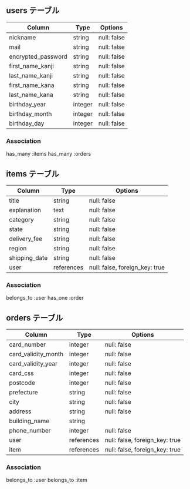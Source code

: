 ## users テーブル

| Column              | Type    | Options     |
| ------------------- | ------- | ----------- |
| nickname            | string  | null: false |
| mail                | string  | null: false |
| encrypted_password  | string  | null: false |
| first_name_kanji    | string  | null: false |
| last_name_kanji     | string  | null: false |
| first_name_kana     | string  | null: false |
| last_name_kana      | string  | null: false |
| birthday_year       | integer | null: false |
| birthday_month      | integer | null: false |
| birthday_day        | integer | null: false |

### Association

has_many :items
has_many :orders

## items テーブル

| Column        | Type        | Options                         |
| ------------- | ----------- | ------------------------------- |
| title         | string      | null: false                     |
| explanation   | text        | null: false                     |
| category      | string      | null: false                     |
| state         | string      | null: false                     |
| delivery_fee  | string      | null: false                     |
| region        | string      | null: false                     |
| shipping_date | string      | null: false                     |
| user          | references  | null: false, foreign_key: true  |

### Association

belongs_to :user
has_one :order

## orders テーブル

| Column               | Type       | Options                         |
| -------------------- | ---------- | ------------------------------- |
| card_number          | integer    | null: false                     |
| card_validity_month  | integer    | null: false                     |
| card_validity_year   | integer    | null: false                     |
| card_css             | integer    | null: false                     |
| postcode             | integer    | null: false                     |
| prefecture           | string     | null: false                     |
| city                 | string     | null: false                     |
| address              | string     | null: false                     |
| building_name        | string     |                                 |
| phone_number         | integer    | null: false                     |
| user                 | references | null: false, foreign_key: true  |
| item                 | references | null: false, foreign_key: true  |

### Association

belongs_to :user
belongs_to :item

